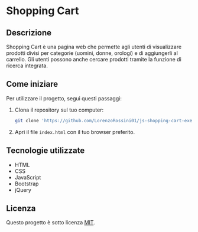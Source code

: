 # Shopping Cart

## Descrizione

Shopping Cart è una pagina web che permette agli utenti di visualizzare prodotti divisi per categorie (uomini, donne, orologi) e di aggiungerli al carrello. Gli utenti possono anche cercare prodotti tramite la funzione di ricerca integrata.

## Come iniziare

Per utilizzare il progetto, segui questi passaggi:

1. Clona il repository sul tuo computer:
   ```bash
   git clone 'https://github.com/LorenzoRossini01/js-shopping-cart-exercise.git'
   ```
2. Apri il file `index.html` con il tuo browser preferito.

## Tecnologie utilizzate

- HTML
- CSS
- JavaScript
- Bootstrap
- jQuery

## Licenza

Questo progetto è sotto licenza [MIT](LICENSE).
